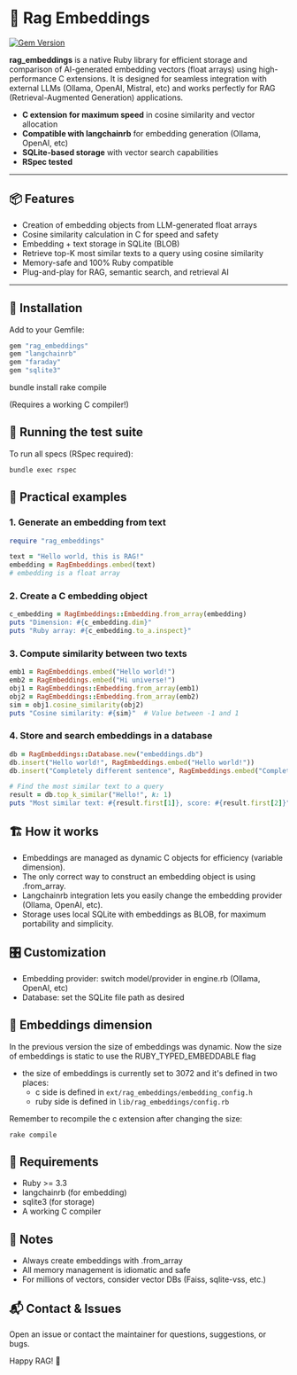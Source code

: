 # 💎 Rag Embeddings  

[![Gem Version](https://badge.fury.io/rb/rag_embeddings.svg)](https://badge.fury.io/rb/rag_embeddings)

**rag_embeddings** is a native Ruby library for efficient storage and comparison of AI-generated embedding vectors (float arrays) using high-performance C extensions. It is designed for seamless integration with external LLMs (Ollama, OpenAI, Mistral, etc) and works perfectly for RAG (Retrieval-Augmented Generation) applications.

- **C extension for maximum speed** in cosine similarity and vector allocation
- **Compatible with langchainrb** for embedding generation (Ollama, OpenAI, etc)
- **SQLite-based storage** with vector search capabilities
- **RSpec tested**

---

## 📦 Features

- Creation of embedding objects from LLM-generated float arrays
- Cosine similarity calculation in C for speed and safety
- Embedding + text storage in SQLite (BLOB)
- Retrieve top-K most similar texts to a query using cosine similarity
- Memory-safe and 100% Ruby compatible
- Plug-and-play for RAG, semantic search, and retrieval AI

---

## 🔧 Installation

Add to your Gemfile:

```ruby
gem "rag_embeddings"
gem "langchainrb"
gem "faraday"
gem "sqlite3"
```

bundle install
rake compile

(Requires a working C compiler!)

## 🏁 Running the test suite

To run all specs (RSpec required):

`bundle exec rspec`

## 🧪 Practical examples

### 1. Generate an embedding from text

```ruby
require "rag_embeddings"

text = "Hello world, this is RAG!"
embedding = RagEmbeddings.embed(text)
# embedding is a float array
```

### 2. Create a C embedding object

```ruby
c_embedding = RagEmbeddings::Embedding.from_array(embedding)
puts "Dimension: #{c_embedding.dim}"
puts "Ruby array: #{c_embedding.to_a.inspect}"
```

### 3. Compute similarity between two texts

```ruby
emb1 = RagEmbeddings.embed("Hello world!")
emb2 = RagEmbeddings.embed("Hi universe!")
obj1 = RagEmbeddings::Embedding.from_array(emb1)
obj2 = RagEmbeddings::Embedding.from_array(emb2)
sim = obj1.cosine_similarity(obj2)
puts "Cosine similarity: #{sim}"  # Value between -1 and 1
```

### 4. Store and search embeddings in a database

```ruby
db = RagEmbeddings::Database.new("embeddings.db")
db.insert("Hello world!", RagEmbeddings.embed("Hello world!"))
db.insert("Completely different sentence", RagEmbeddings.embed("Completely different sentence"))

# Find the most similar text to a query
result = db.top_k_similar("Hello!", k: 1)
puts "Most similar text: #{result.first[1]}, score: #{result.first[2]}"
```

## 🏗️ How it works

- Embeddings are managed as dynamic C objects for efficiency (variable dimension).
- The only correct way to construct an embedding object is using .from_array.
- Langchainrb integration lets you easily change the embedding provider (Ollama, OpenAI, etc).
- Storage uses local SQLite with embeddings as BLOB, for maximum portability and simplicity.

## 🎛️ Customization

- Embedding provider: switch model/provider in engine.rb (Ollama, OpenAI, etc)
- Database: set the SQLite file path as desired

## 🔢 Embeddings dimension

In the previous version the size of embeddings was dynamic. Now the size of embeddings is static to use the RUBY_TYPED_EMBEDDABLE flag

- the size of embeddings is currently set to 3072 and it's defined in two places:
  - c side is defined in `ext/rag_embeddings/embedding_config.h`
  - ruby side is defined in `lib/rag_embeddings/config.rb`

Remember to recompile the c extension after changing the size:

`rake compile`

## 👷 Requirements

- Ruby >= 3.3
- langchainrb (for embedding)
- sqlite3 (for storage)
- A working C compiler

## 📑 Notes

- Always create embeddings with .from_array
- All memory management is idiomatic and safe
- For millions of vectors, consider vector DBs (Faiss, sqlite-vss, etc.)

## 📬 Contact & Issues
Open an issue or contact the maintainer for questions, suggestions, or bugs.


Happy RAG! 🚀